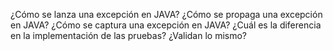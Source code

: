 ¿Cómo se lanza una excepción en JAVA?
¿Cómo se propaga una excepción en JAVA?
¿Cómo se captura una excepción en JAVA?
¿Cuál es la diferencia en la implementación de las pruebas? ¿Validan lo mismo?
